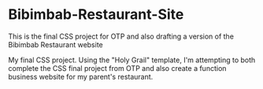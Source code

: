 # Bibimbab-Restaurant-Site
This is the final CSS project for OTP and also drafting a version of the Bibimbab Restaurant website

My final CSS project. Using the "Holy Grail" template, I'm attempting to both complete the CSS final project from OTP and also create a function business website for my parent's restaurant.